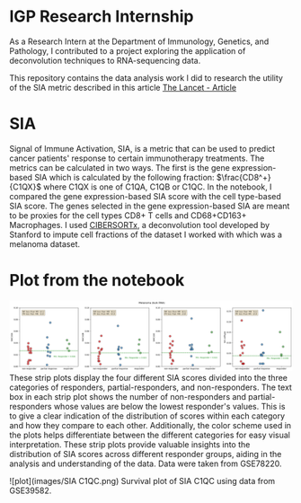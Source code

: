 # IGP Research Internship
As a Research Intern at the Department of Immunology, Genetics, and Pathology, I contributed to a project exploring the application of deconvolution techniques to RNA-sequencing data.

This repository contains the data analysis work I did to research the utility of the SIA metric described in this article [The Lancet - Article](https://www.thelancet.com/journals/ebiom/article/PIIS2352-3964(23)00017-8/fulltext#:~:text=By%20combining%20the%20prognostic%20information,%2Dof%2Dart%20immune%20score.)

# SIA 
Signal of Immune Activation, SIA, is a metric that can be used to predict cancer patients' response to certain immunotherapy treatments. The metrics can be calculated in two ways. The first is the gene expression-based SIA which is calculated by the following fraction:
$\frac{CD8^+}{C1QX}$
where C1QX is one of C1QA, C1QB or C1QC. In the notebook, I compared the gene expression-based SIA score with the cell type-based SIA score. The genes selected in the gene expression-based SIA are meant to be proxies for the cell types CD8+ T cells and CD68+CD163+ Macrophages. I used [CIBERSORTx](https://cibersortx.stanford.edu/), a deconvolution tool developed by Stanford to impute cell fractions of the dataset I worked with which was a melanoma dataset. 

# Plot from the notebook
![plot](images/fig_5_plot.png)
These strip plots display the four different SIA scores divided into the three categories of responders, partial-responders, and non-responders. The text box in each strip plot shows the number of non-responders and partial-responders whose values are below the lowest responder's values. This is to give a clear indication of the distribution of scores within each category and how they compare to each other. Additionally, the color scheme used in the plots helps differentiate between the different categories for easy visual interpretation. These strip plots provide valuable insights into the distribution of SIA scores across different responder groups, aiding in the analysis and understanding of the data. Data were taken from GSE78220.

![plot](images/SIA C1QC.png)
Survival plot of SIA C1QC using data from GSE39582. 


